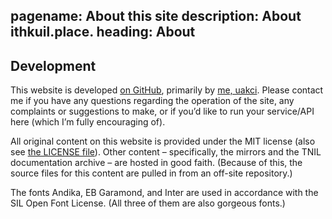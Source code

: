 pagename: About this site
description: About ithkuil.place.
heading: About
---

## Development

This website is developed [on
GitHub](https://github.com/uakci/ithkuil.place), primarily by [me,
uakci](https://uakci.space). Please contact me if you have any questions
regarding the operation of the site, any complaints or suggestions to
make, or if you’d like to run your service/API here (which I’m fully
encouraging of).

All original content on this website is provided under the MIT license
(also see [the LICENSE file](LICENSE)). Other content – specifically,
the mirrors and the TNIL documentation archive – are hosted in good
faith. (Because of this, the source files for this content are pulled in
from an off-site repository.)

The fonts Andika, EB Garamond, and Inter are used in accordance with the
SIL Open Font License. (All three of them are also gorgeous fonts.)
